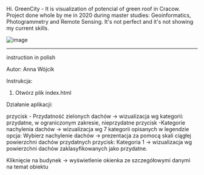 Hi.
GreenCity - It is visualization of potencial of green roof in Cracow.  
Project done whole by me in 2020 during master studies: Geoinformatics, Photogrammetry and Remote Sensing.
It's not perfect and it's not showing my current skills. 



![image](https://user-images.githubusercontent.com/51410315/178148123-d4dff08c-0e09-4a4d-9bb3-cfd2eb8237f0.png)


-----------------------------------------
instruction in polish 

Autor: Anna Wójcik

Instrukcja:
1. Otwórz plik index.html 


Działanie aplikacji:

przycisk - Przydatność zielonych dachów -> wizualizacja wg kategorii: przydatne, w ograniczonym zakresie, nieprzydatne
przycisk -Kategorie nachylenia dachów -> wizualizacja wg 7 kategorii opisanych w legendzie
opcja: Wybierz nachylenie dachów -> prezentacja za pomocą skali ciągłej powierzchni dachów przydatnych
przycisk: Kategoria 1 -> wizualizacja wg powierzchni dachów zaklasyfikowanych jako przydatne.

Kliknięcie na budynek -> wyświetlenie okienka ze szczegółowymi danymi na temat obiektu

